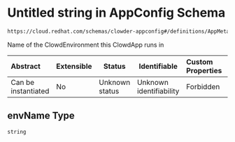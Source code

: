 # Untitled string in AppConfig Schema

```txt
https://cloud.redhat.com/schemas/clowder-appconfig#/definitions/AppMetadata/properties/envName
```

Name of the ClowdEnvironment this ClowdApp runs in


| Abstract            | Extensible | Status         | Identifiable            | Custom Properties | Additional Properties | Access Restrictions | Defined In                                                    |
| :------------------ | ---------- | -------------- | ----------------------- | :---------------- | --------------------- | ------------------- | ------------------------------------------------------------- |
| Can be instantiated | No         | Unknown status | Unknown identifiability | Forbidden         | Allowed               | none                | [schema.json\*](../../out/schema.json "open original schema") |

## envName Type

`string`
